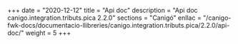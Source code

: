 +++
date        = "2020-12-12"
title       = "Api doc"
description = "Api doc canigo.integration.tributs.pica 2.2.0"
sections    = "Canigó"
enllac		= "/canigo-fwk-docs/documentacio-llibreries/canigo.integration.tributs.pica/2.2.0/api-doc/"
weight		= 5
+++
